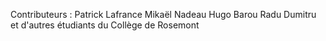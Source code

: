 Contributeurs :
Patrick Lafrance
Mikaël Nadeau
Hugo Barou
Radu Dumitru
et d'autres étudiants du Collège de Rosemont
